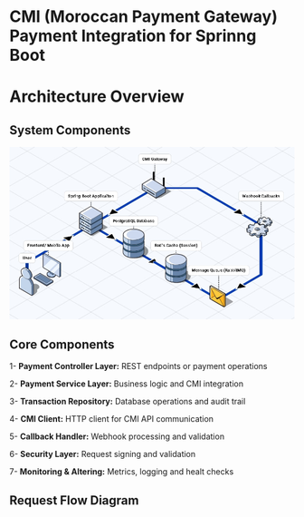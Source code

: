 # CMI (Moroccan Payment Gateway) Payment Integration for Sprinng Boot

# Architecture Overview

## System Components

![System Components](docs/assets/architecture.png)

## Core Components

1- **Payment Controller Layer:** REST endpoints or payment operations


2- **Payment Service Layer:** Business logic and CMI integration


3- **Transaction Repository:** Database operations and audit trail


4- **CMI Client:** HTTP client for CMI API communication


5- **Callback Handler:** Webhook processing and validation


6- **Security Layer:** Request signing and validation


7- **Monitoring & Altering:** Metrics, logging and healt checks


## Request Flow Diagram


